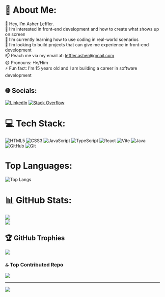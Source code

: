 # 💫 About Me:
👋 Hey, I’m Asher Leffler.<br>👀 I’m interested in front-end development and how to create what shows up on screen<br>🌱 I’m currently learning how to use coding in real-world scenarios<br>💞️ I’m looking to build projects that can give me experience in front-end development<br>📫 Reach me via my email at: leffler.asher@gmail.com<br>😄 Pronouns: He/Him<br>⚡ Fun fact: I'm 15 years old and I am building a career in software development


## 🌐 Socials:
[![LinkedIn](https://img.shields.io/badge/LinkedIn-%230077B5.svg?logo=linkedin&logoColor=white)](https://linkedin.com/in/asher-e-leffler) [![Stack Overflow](https://img.shields.io/badge/-Stackoverflow-FE7A16?logo=stack-overflow&logoColor=white)](https://stackoverflow.com/users/26397641) 

# 💻 Tech Stack:
![HTML5](https://img.shields.io/badge/html5-%23E34F26.svg?style=for-the-badge&logo=html5&logoColor=white) ![CSS3](https://img.shields.io/badge/css3-%231572B6.svg?style=for-the-badge&logo=css3&logoColor=white) ![JavaScript](https://img.shields.io/badge/javascript-%23323330.svg?style=for-the-badge&logo=javascript&logoColor=%23F7DF1E) 
![TypeScript](https://img.shields.io/badge/typescript-%23007ACC.svg?style=for-the-badge&logo=typescript&logoColor=white) ![React](https://img.shields.io/badge/react-%2320232a.svg?style=for-the-badge&logo=react&logoColor=%2361DAFB) ![Vite](https://img.shields.io/badge/vite-%23646CFF.svg?style=for-the-badge&logo=vite&logoColor=white) ![Java](https://img.shields.io/badge/java-%23ED8B00.svg?style=for-the-badge&logo=openjdk&logoColor=white) ![GitHub](https://img.shields.io/badge/github-%23121011.svg?style=for-the-badge&logo=github&logoColor=white) ![Git](https://img.shields.io/badge/git-%23F05033.svg?style=for-the-badge&logo=git&logoColor=white)

# Top Languages:
![Top Langs](https://github-readme-stats.vercel.app/api/top-langs/?username=AsherLeffler&layout=compact&langs_count=10&hide=html,css&theme=radical&hide_border=true)

# 📊 GitHub Stats:
![](https://github-readme-stats.vercel.app/api?username=AsherLeffler&theme=radical&hide_border=true&include_all_commits=true&count_private=false)<br/>
![](https://github-readme-streak-stats.herokuapp.com/?user=AsherLeffler&theme=radical&hide_border=true)<br/>

## 🏆 GitHub Trophies
![](https://github-profile-trophy.vercel.app/?username=AsherLeffler&theme=radical&no-frame=true&no-bg=false&margin-w=4)

### 🔝 Top Contributed Repo
![](https://github-contributor-stats.vercel.app/api?username=AsherLeffler&limit=5&theme=radical&hide_border=true&combine_all_yearly_contributions=true)

---
[![](https://visitcount.itsvg.in/api?id=AsherLeffler&icon=0&color=0)](https://visitcount.itsvg.in)

<!-- Proudly created with GPRM ( https://gprm.itsvg.in ) -->
